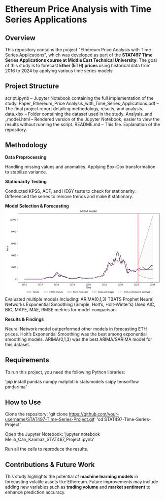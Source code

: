# Ethereum Price Analysis with Time Series Applications

## Overview

This repository contains the project "Ethereum Price Analysis with Time Series Applications", which was developed as part of the **STAT497 Time Series Applications course at Middle East Technical University**. The goal of this study is to forecast **Ether (ETH) prices** using historical data from 2016 to 2024 by applying various time series models.

## Project Structure
script.ipynb – Jupyter Notebook containing the full implementation of the study.
Paper_Ethereum_Price Analysis_with_Time_Series_Applications.pdf – The final project report detailing methodology, results, and analysis.
data.xlsx – Folder containing the dataset used in the study.
Analysis_and _model.html – Rendered version of the Jupyter Notebook, easier to view the results without running the script. 
README.md – This file. Explanation of the repository.

## Methodology
**Data Preprocessing**

Handling missing values and anomalies.
Applying Box-Cox transformation to stabilize variance.

**Stationarity Testing**

Conducted KPSS, ADF, and HEGY tests to check for stationarity.
Differenced the series to remove trends and make it stationary.

**Model Selection & Forecasting**
![Arima](ARIMA_forecast.png)
Evaluated multiple models including:
ARIMA(0,1,3)
TBATS
Prophet
Neural Networks
Exponential Smoothing (Simple, Holt’s, Holt-Winter’s)
Used AIC, BIC, MAPE, MAE, RMSE metrics for model comparison.

**Results & Findings**

Neural Network model outperformed other models in forecasting ETH prices.
Holt’s Exponential Smoothing was the best among exponential smoothing models.
ARIMA(0,1,3) was the best ARIMA/SARIMA model for this dataset.

## Requirements
To run this project, you need the following Python libraries:

'pip install pandas numpy matplotlib statsmodels scipy tensorflow pmdarima'

## How to Use

Clone the repository:
'git clone https://github.com/your-username/STAT497-Time-Series-Project.git'
'cd STAT497-Time-Series-Project'

Open the Jupyter Notebook:
'jupyter notebook Melih_Can_Kanmaz_STAT497_Project.ipynb'

Run all the cells to reproduce the results.

## Contributions & Future Work
This study highlights the potential of **machine learning models** in forecasting volatile assets like Ethereum.
Future improvements may include adding new variables such as **trading volume** and **market sentiment** to enhance prediction accuracy.
